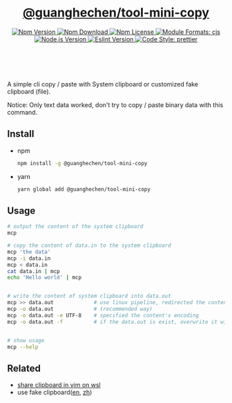 <header>
  <h1 align="center">
    <a href="https://github.com/guanghechen/guanghechen/tree/main/packages/tool-mini-copy#readme">@guanghechen/tool-mini-copy</a>
  </h1>
  <div align="center">
    <a href="https://www.npmjs.com/package/@guanghechen/tool-mini-copy">
      <img
        alt="Npm Version"
        src="https://img.shields.io/npm/v/@guanghechen/tool-mini-copy.svg"
      />
    </a>
    <a href="https://www.npmjs.com/package/@guanghechen/tool-mini-copy">
      <img
        alt="Npm Download"
        src="https://img.shields.io/npm/dm/@guanghechen/tool-mini-copy.svg"
      />
    </a>
    <a href="https://www.npmjs.com/package/@guanghechen/tool-mini-copy">
      <img
        alt="Npm License"
        src="https://img.shields.io/npm/l/@guanghechen/tool-mini-copy.svg"
      />
    </a>
    <a href="#install">
      <img
        alt="Module Formats: cjs"
        src="https://img.shields.io/badge/module_formats-cjs-green.svg"
      />
    </a>
    <a href="https://github.com/nodejs/node">
      <img
        alt="Node.js Version"
        src="https://img.shields.io/node/v/@guanghechen/tool-mini-copy"
      />
    </a>
    <a href="https://github.com/facebook/jest">
      <img
        alt="Eslint Version"
        src="https://img.shields.io/npm/dependency-version/@guanghechen/tool-mini-copy/peer/jest"
      />
    </a>
    <a href="https://github.com/prettier/prettier">
      <img
        alt="Code Style: prettier"
        src="https://img.shields.io/badge/code_style-prettier-ff69b4.svg?style=flat-square"
      />
    </a>
  </div>
</header>
<br/>


A simple cli copy / paste with System clipboard or customized fake clipboard (file).

Notice: Only text data worked, don't try to copy / paste binary data with this command.


## Install

* npm

  ```bash
  npm install -g @guanghechen/tool-mini-copy
  ```

* yarn

  ```bash
  yarn global add @guanghechen/tool-mini-copy
  ```


## Usage

```bash
# output the content of the system clipboard
mcp

# copy the content of data.in to the system clipboard
mcp 'the data'
mcp -i data.in
mcp < data.in
cat data.in | mcp
echo 'Hello world' | mcp


# write the content of system clipboard into data.out
mcp >> data.out             # use linux pipeline, redirected the content of system clipboard to data.out
mcp -o data.out             # (recommended way)
mcp -o data.out -e UTF-8    # specified the content's encoding
mcp -o data.out -f          # if the data.out is exist, overwrite it without confirmation.


# show usage
mcp --help
```


## Related

* [share clipboard in vim on wsl][doc-wsl] 
* use fake clipboard([en][doc-fake-clipboard-en], [zh][doc-fake-clipboard-zh])


[homepage]: https://github.com/guanghechen/guanghechen/tree/main/packages/tool-mini-copy#readme
[doc-wsl]: https://github.com/guanghechen/guanghechen/tree/main/packages/tool-mini-copy/doc/wsl.md
[doc-fake-clipboard-en]: https://github.com/guanghechen/guanghechen/tree/main/packages/tool-mini-copy/doc/fake-clipboard-en.md
[doc-fake-clipboard-zh]: https://github.com/guanghechen/guanghechen/tree/main/packages/tool-mini-copy/doc/fake-clipboard-zh.md
